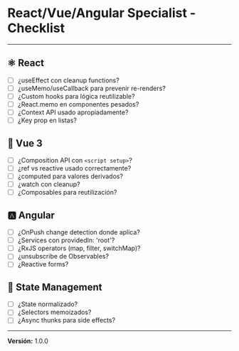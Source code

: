 # React/Vue/Angular Specialist - Checklist

---

## ⚛️ React
- [ ] ¿useEffect con cleanup functions?
- [ ] ¿useMemo/useCallback para prevenir re-renders?
- [ ] ¿Custom hooks para lógica reutilizable?
- [ ] ¿React.memo en componentes pesados?
- [ ] ¿Context API usado apropiadamente?
- [ ] ¿Key prop en listas?

## 🖖 Vue 3
- [ ] ¿Composition API con `<script setup>`?
- [ ] ¿ref vs reactive usado correctamente?
- [ ] ¿computed para valores derivados?
- [ ] ¿watch con cleanup?
- [ ] ¿Composables para reutilización?

## 🅰️ Angular
- [ ] ¿OnPush change detection donde aplica?
- [ ] ¿Services con providedIn: 'root'?
- [ ] ¿RxJS operators (map, filter, switchMap)?
- [ ] ¿unsubscribe de Observables?
- [ ] ¿Reactive forms?

## 🏪 State Management
- [ ] ¿State normalizado?
- [ ] ¿Selectors memoizados?
- [ ] ¿Async thunks para side effects?

---

**Versión:** 1.0.0

